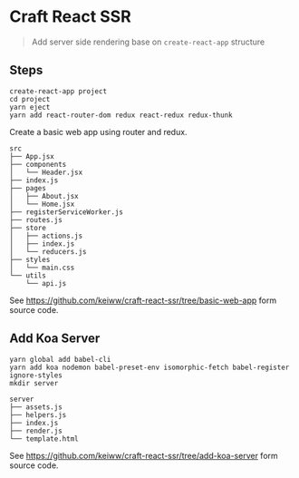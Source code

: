 # Craft React SSR

> Add server side rendering base on `create-react-app` structure

## Steps

```
create-react-app project
cd project
yarn eject
yarn add react-router-dom redux react-redux redux-thunk
```

Create a basic web app using router and redux.

```
src
├── App.jsx
├── components
│   └── Header.jsx
├── index.js
├── pages
│   ├── About.jsx
│   └── Home.jsx
├── registerServiceWorker.js
├── routes.js
├── store
│   ├── actions.js
│   ├── index.js
│   └── reducers.js
├── styles
│   └── main.css
└── utils
    └── api.js
```

See https://github.com/keiww/craft-react-ssr/tree/basic-web-app form source code.

## Add Koa Server

```
yarn global add babel-cli
yarn add koa nodemon babel-preset-env isomorphic-fetch babel-register ignore-styles
mkdir server
```

```
server
├── assets.js
├── helpers.js
├── index.js
├── render.js
└── template.html
```

See https://github.com/keiww/craft-react-ssr/tree/add-koa-server form source code.
